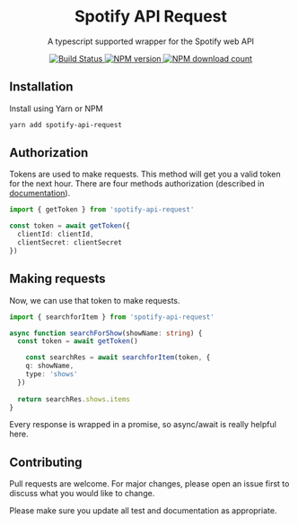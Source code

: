 <div align=center>
  <h1>Spotify API Request</h1>
  <p>A typescript supported wrapper for the Spotify web API</p>
</div>

<div align=center>
  <a href="https://github.com/bkeys818/spotify-api-request/actions/workflows/tests.yml">
    <img src="https://github.com/bkeys818/spotify-api-request/actions/workflows/tests.yml/badge.svg" alt="Build Status">
  </a>
  <a href="https://www.npmjs.com/package/spotify-api-request/v/2.0.0-0">
    <img src="https://img.shields.io/bundlephobia/min/spotify-api-request/2.0.0-0?logoColor=blue" alt="NPM version">
  </a>
  <a href="https://www.npmjs.com/package/spotify-api-request/v/2.0.0-0">
    <img src="https://img.shields.io/npm/dt/spotify-api-request" alt="NPM download count">
  </a>
</div>

## Installation

Install using Yarn or NPM

```bash
yarn add spotify-api-request
```

## Authorization

Tokens are used to make requests. This method will get you a valid token for the next hour. There are four methods authorization (described in [documentation](https://github.com/bkeys818/spotify-api-request/wiki/Authorization)).

```ts
import { getToken } from 'spotify-api-request'

const token = await getToken({
  clientId: clientId,
  clientSecret: clientSecret
})
```

## Making requests

Now, we can use that token to make requests.

```ts
import { searchforItem } from 'spotify-api-request'

async function searchForShow(showName: string) {
  const token = await getToken()

	const searchRes = await searchforItem(token, {
    q: showName,
    type: 'shows'
  })
  
  return searchRes.shows.items
}
```

Every response is wrapped in a promise, so async/await is really helpful here.

## Contributing

Pull requests are welcome. For major changes, please open an issue first to discuss what you would like to change.

Please make sure you update all test and documentation as appropriate.
